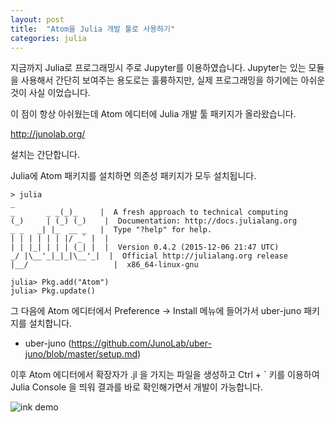 ```yaml
---
layout: post
title:  "Atom을 Julia 개발 툴로 사용하기"
categories: julia
---
```


지금까지 Julia로 프로그래밍시 주로 Jupyter를 이용하였습니다.
Jupyter는 있는 모듈을 사용해서 간단히 보여주는 용도로는 훌륭하지만,
실제 프로그래밍을 하기에는 아쉬운 것이 사실 이었습니다.

이 점이 항상 아쉬웠는데 Atom 에디터에 Julia 개발 툴 패키지가 올라왔습니다.

http://junolab.org/

설치는 간단합니다.

Julia에 Atom 패키지를 설치하면 의존성 패키지가 모두 설치됩니다.

```
> julia
_
_       _ _(_)_     |  A fresh approach to technical computing
(_)     | (_) (_)    |  Documentation: http://docs.julialang.org
_ _   _| |_  __ _   |  Type "?help" for help.
| | | | | | |/ _` |  |
| | |_| | | | (_| |  |  Version 0.4.2 (2015-12-06 21:47 UTC)
_/ |\__'_|_|_|\__'_|  |  Official http://julialang.org release
|__/                   |  x86_64-linux-gnu

julia> Pkg.add("Atom")
julia> Pkg.update()
```

그 다음에 Atom 에디터에서 Preference -> Install 메뉴에 들어가서 uber-juno 패키지를 설치합니다.

* uber-juno (https://github.com/JunoLab/uber-juno/blob/master/setup.md)

이후 Atom 에디터에서 확장자가 .jl 을 가지는 파일을 생성하고
Ctrl + \` 키를 이용하여 Julia Console 을 띄워 결과를 바로 확인해가면서
개발이 가능합니다.

![ink demo](https://github.com/JunoLab/atom-ink/raw/readme/demos/full.gif)
